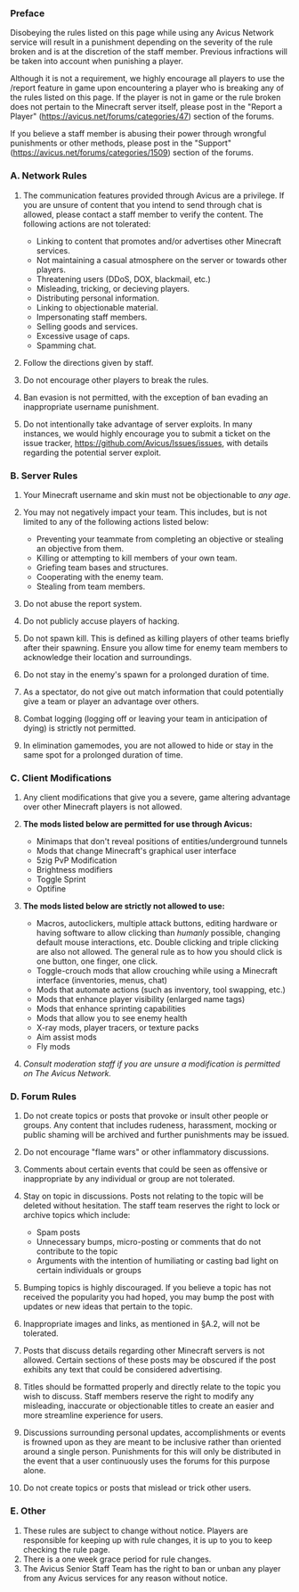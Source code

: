 ﻿### Preface

Disobeying the rules listed on this page while using any Avicus Network service will result in a punishment depending on the severity of the rule broken and is at the discretion of the staff member. Previous infractions will be taken into account when punishing a player.

Although it is not a requirement, we highly encourage all players to use the /report feature in game upon encountering a player who is breaking any of the rules listed on this page. If the player is not in game or the rule broken does not pertain to the Minecraft server itself, please post in the "Report a Player" (https://avicus.net/forums/categories/47) section of the forums.

If you believe a staff member is abusing their power through wrongful punishments or other methods, please post in the "Support" (https://avicus.net/forums/categories/1509) section of the forums.

### A. Network Rules

1. The communication features provided through Avicus are a privilege. If you are unsure of content that you intend to send through chat is allowed, please contact a staff member to verify the content. The following actions are not tolerated:
    - Linking to content that promotes and/or advertises other Minecraft services.
    - Not maintaining a casual atmosphere on the server or towards other players.
    - Threatening users (DDoS, DOX, blackmail, etc.)
    - Misleading, tricking, or decieving players.
    - Distributing personal information.
    - Linking to objectionable material.
    - Impersonating staff members.
    - Selling goods and services.
    - Excessive usage of caps.
    - Spamming chat.

2. Follow the directions given by staff.
3. Do not encourage other players to break the rules.
4. Ban evasion is not permitted, with the exception of ban evading an inappropriate username punishment.
5. Do not intentionally take advantage of server exploits. In many instances, we would highly encourage you to submit a ticket on the issue tracker, https://github.com/Avicus/Issues/issues, with details regarding the potential server exploit.
 

### B. Server Rules

1. Your Minecraft username and skin must not be objectionable to *any age*.
2. You may not negatively impact your team. This includes, but is not limited to any of the following actions listed below:
    - Preventing your teammate from completing an objective or stealing an objective from them.
    - Killing or attempting to kill members of your own team.
    - Griefing team bases and structures.
    - Cooperating with the enemy team.
    - Stealing from team members.

3. Do not abuse the report system.
4. Do not publicly accuse players of hacking.
5. Do not spawn kill. This is defined as killing players of other teams briefly after their spawning. Ensure you allow time for enemy team members to acknowledge their location and surroundings.
6. Do not stay in the enemy's spawn for a prolonged duration of time.
7. As a spectator, do not give out match information that could potentially give a team or player an advantage over others.
8. Combat logging (logging off or leaving your team in anticipation of dying) is strictly not permitted.
9. In elimination gamemodes, you are not allowed to hide or stay in the same spot for a prolonged duration of time.


### C. Client Modifications

1. Any client modifications that give you a severe, game altering advantage over other Minecraft players is not allowed.
2. **The mods listed below are permitted for use through Avicus:**
    - Minimaps that don't reveal positions of entities/underground tunnels
    - Mods that change Minecraft's graphical user interface
    - 5zig PvP Modification
    - Brightness modifiers
    - Toggle Sprint
    - Optifine

3. **The mods listed below are strictly not allowed to use:**
    - Macros, autoclickers, multiple attack buttons, editing hardware or having software to allow clicking than *humanly* possible, changing default mouse interactions, etc. Double clicking and triple clicking are also not allowed. The general rule as to how you should click is one button, one finger, one click.
    - Toggle-crouch mods that allow crouching while using a Minecraft interface (inventories, menus, chat)
    - Mods that automate actions (such as inventory, tool swapping, etc.)
    - Mods that enhance player visibility (enlarged name tags)
    - Mods that enhance sprinting capabilities
    - Mods that allow you to see enemy health
    - X-ray mods, player tracers, or texture packs
    - Aim assist mods
    - Fly mods

4. _Consult moderation staff if you are unsure a modification is permitted on The Avicus Network._

  

### D. Forum Rules

1. Do not create topics or posts that provoke or insult other people or groups. Any content that includes rudeness, harassment, mocking or public shaming will be archived and further punishments may be issued.
2. Do not encourage "flame wars" or other inflammatory discussions.
3. Comments about certain events that could be seen as offensive or inappropriate by any individual or group are not tolerated.
4. Stay on topic in discussions. Posts not relating to the topic will be deleted without hesitation. The staff team reserves the right to lock or archive topics which include:
    - Spam posts
    - Unnecessary bumps, micro-posting or comments that do not contribute to the topic
    - Arguments with the intention of humiliating or casting bad light on certain individuals or groups

5. Bumping topics is highly discouraged. If you believe a topic has not received the popularity you had hoped, you may bump the post with updates or new ideas that pertain to the topic.
6. Inappropriate images and links, as mentioned in §A.2, will not be tolerated.
7. Posts that discuss details regarding other Minecraft servers is not allowed. Certain sections of these posts may be obscured if the post exhibits any text that could be considered advertising.
8. Titles should be formatted properly and directly relate to the topic you wish to discuss. Staff members reserve the right to modify any misleading, inaccurate or objectionable titles to create an easier and more streamline experience for users.
9. Discussions surrounding personal updates, accomplishments or events is frowned upon as they are meant to be inclusive rather than oriented around a single person. Punishments for this will only be distributed in the event that a user continuously uses the forums for this purpose alone.
10. Do not create topics or posts that mislead or trick other users. 
  
### E. Other

1. These rules are subject to change without notice. Players are responsible for keeping up with rule changes, it is up to you to keep checking the rule page.
2. There is a one week grace period for rule changes.
3. The Avicus Senior Staff Team has the right to ban or unban any player from any Avicus services for any reason without notice. 
